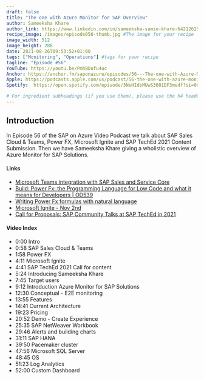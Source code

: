 ```yaml
---
draft: false
title: "The one with Azure Monitor for SAP Overview"
author: Sameeksha Khare
author_link: https://www.linkedin.com/in/sameeksha-samie-khare-64212625/
recipe_image: /images/episode056-thumb.jpg #The image for your recipe
image_width: 512
image_height: 288
date: 2021-08-26T09:53:52+01:00
tags: ["Monitoring", "Operations"] #tags for your recipe
tagline: "Episode #56"
YouTube: https://youtu.be/PmhBDufu4uc
Anchor: https://anchor.fm/saponazure/episodes/56---The-one-with-Azure-Monitor-for-SAP-Overview-Sameeksha-Khare--SAP-on-Azure-Video-Podcast-e16i88j
Apple: https://podcasts.apple.com/us/podcast/56-the-one-with-azure-monitor-for-sap-overview/id1531372929?i=1000533342282
Spotify:  https://open.spotify.com/episode/3NeHIdsMUwS3601DF3medf?si=0xw-AvXRQuutUHiCU-LlUQ&dl_branch=1

# For ingredient subheadings (if you use them), please use the h4 header.  For print view I have those elements targeted
---
```



## Introduction

In Episode 56 of the SAP on Azure Video Podcast we talk about SAP Sales Cloud & Teams, Power FX, Microsoft Ignite and SAP TechEd 2021 Content Submission. Then we have Sameeksha Khare giving a wholistic overview of Azure Monitor for SAP Solutions. 

#### Links

- [Microsoft Teams integration with SAP Sales and Service Core](https://www.youtube.com/watch?v=rY_9_DlOOaI)
- [Build: Power Fx: the Programming Language for Low Code and what it means for Developers | OD539](https://www.youtube.com/watch?v=ik6k89WNjuk)
- [Writing Power Fx formulas with natural language](https://powerapps.microsoft.com/en-us/blog/writing-power-fx-formulas-with-natural-language/)
- [Microsoft Ignite - Nov 2nd](https://myignite.microsoft.com/home?wt.mc_ID=Ignite2021_corp_soc_oo_tw_MSIgnite)
- [Call for Proposals: SAP Community Talks at SAP TechEd in 2021](https://blogs.sap.com/2021/08/19/call-for-proposals-sap-community-talks-at-sap-teched-2021/)


#### Video Index

- 0:00 Intro
- 0:58 SAP Sales Cloud & Teams 
- 1:58 Power FX
- 4:11 Microsoft Ignite
- 4:41 SAP TechEd 2021 Call for content
- 5:24 Introducing Sameeksha Khare
- 7:45 Target users
- 9:12 Introduction Azure Monitor for SAP Solutions
- 12:30 Conceptual - E2E monitoring
- 13:55 Features
- 14:41 Current Architecture
- 19:23 Pricing
- 20:52 Demo - Create Experience 
- 25:35 SAP NetWeaver Workbook
- 29:46 Alerts and building charts 
- 31:11 SAP HANA 
- 39:50 Pacemaker cluster
- 47:56 Microsoft SQL Server
- 48:45 OS  
- 51:23 Log Analytics 
- 52:00 Custom Dashboard
